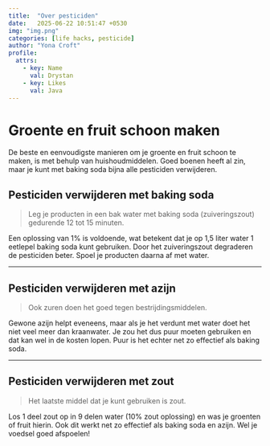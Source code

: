 ```yaml
---
title:  "Over pesticiden"
date:   2025-06-22 10:51:47 +0530
img: "img.png"
categories: [life hacks, pesticide]
author: "Yona Croft"
profile:
  attrs:
    - key: Name
      val: Drystan
    - key: Likes
      val: Java
---
```


# Groente en fruit schoon maken
De beste en eenvoudigste manieren om je groente en fruit schoon te maken, is met behulp van huishoudmiddelen. Goed
boenen heeft al zin, maar je kunt met baking soda bijna alle pesticiden verwijderen.

## Pesticiden verwijderen met baking soda

> Leg je producten in een bak water met baking soda (zuiveringszout) gedurende 12 tot 15 minuten.
 

Een oplossing van 1% is voldoende, wat betekent dat je op
1,5 liter water 1 eetlepel baking soda kunt gebruiken. Door het zuiveringszout degraderen de pesticiden beter. Spoel je
producten daarna af met water.

***

## Pesticiden verwijderen met azijn

> Ook zuren doen het goed tegen bestrijdingsmiddelen.
 

Gewone azijn helpt eveneens, maar als je het verdunt met water doet
het niet veel meer dan kraanwater. Je zou het dus puur moeten gebruiken en dat kan wel in de kosten lopen. Puur is het
echter net zo effectief als baking soda.

***

## Pesticiden verwijderen met zout

> Het laatste middel dat je kunt gebruiken is zout.
 

Los 1 deel zout op in 9 delen water (10% zout oplossing) en was je
groenten of fruit hierin. Ook dit werkt net zo effectief als baking soda en azijn. Wel je voedsel goed afspoelen! 
